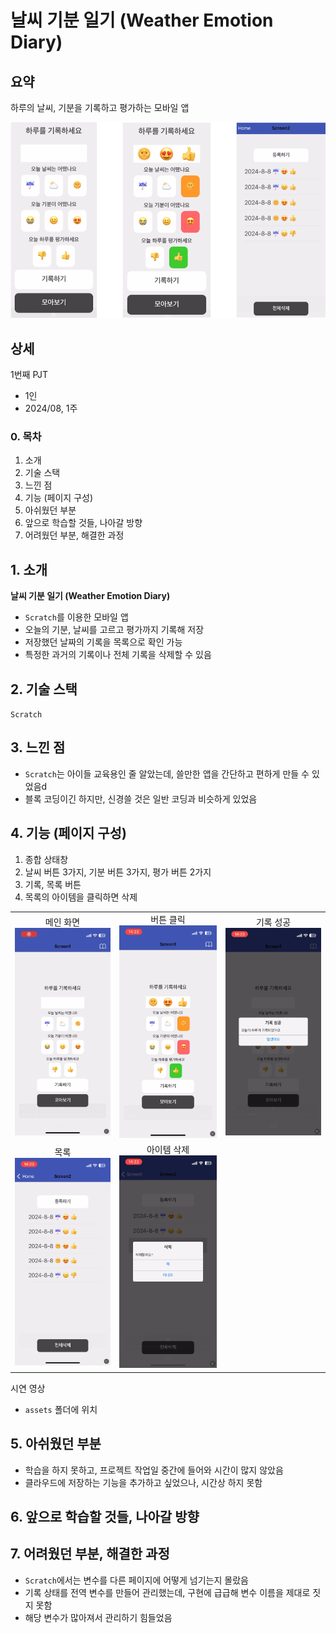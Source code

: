 # 날씨 기분 일기 (Weather Emotion Diary)

## 요약

하루의 날씨, 기분을 기록하고 평가하는 모바일 앱

![날씨 기분 일기](./assets/00-weather-emotion-diary.png)

## 상세

1번째 PJT

- 1인
- 2024/08, 1주

### 0. 목차

1. 소개
2. 기술 스택
3. 느낀 점
4. 기능 (페이지 구성)
5. 아쉬웠던 부분
6. 앞으로 학습할 것들, 나아갈 방향
7. 어려웠던 부분, 해결한 과정

## 1. 소개

**날씨 기분 일기 (Weather Emotion Diary)**

- `Scratch`를 이용한 모바일 앱
- 오늘의 기분, 날씨를 고르고 평가까지 기록해 저장
- 저장했던 날짜의 기록을 목록으로 확인 가능
- 특정한 과거의 기록이나 전체 기록을 삭제할 수 있음

## 2. 기술 스택

`Scratch`

## 3. 느낀 점

- `Scratch`는 아이들 교육용인 줄 알았는데, 쓸만한 앱을 간단하고 편하게 만들 수 있었음d
- 블록 코딩이긴 하지만, 신경쓸 것은 일반 코딩과 비슷하게 있었음

## 4. 기능 (페이지 구성)

1. 종합 상태창
2. 날씨 버튼 3가지, 기분 버튼 3가지, 평가 버튼 2가지
3. 기록, 목록 버튼
4. 목록의 아이템을 클릭하면 삭제

|                                                  |                                                        |                                                  |
| :----------------------------------------------: | :----------------------------------------------------: | :----------------------------------------------: |
| 메인 화면 ![메인 화면](./assets/01-메인화면.png) |    버튼 클릭 ![버튼 클릭](./assets/02-버튼클릭.png)    | 기록 성공 ![기록 성공](./assets/03-기록성공.png) |
|        목록 ![목록](./assets/04-목록.png)        | 아이템 삭제 ![아이템 삭제](./assets/05-아이템삭제.png) |                                                  |

시연 영상

- `assets` 폴더에 위치

## 5. 아쉬웠던 부분

- 학습을 하지 못하고, 프로젝트 작업일 중간에 들어와 시간이 많지 않았음
- 클라우드에 저장하는 기능을 추가하고 싶었으나, 시간상 하지 못함

## 6. 앞으로 학습할 것들, 나아갈 방향

## 7. 어려웠던 부분, 해결한 과정

- `Scratch`에서는 변수를 다른 페이지에 어떻게 넘기는지 몰랐음
- 기록 상태를 전역 변수를 만들어 관리했는데, 구현에 급급해 변수 이름을 제대로 짓지 못함
- 해당 변수가 많아져서 관리하기 힘들었음
